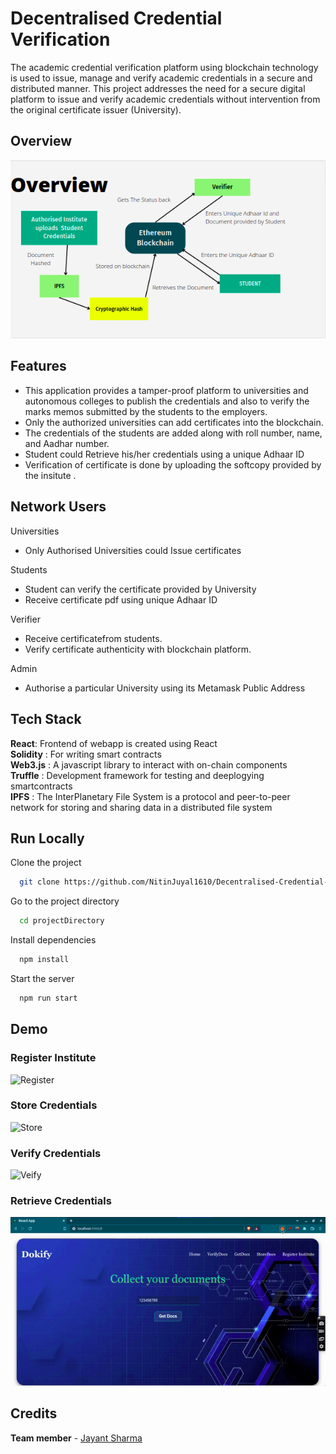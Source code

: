 # Decentralised Credential Verification

The academic credential verification platform using blockchain technology is used to issue, manage and verify academic credentials in a secure and distributed manner. This project addresses the need for a secure digital platform to issue and verify academic credentials without intervention from the original certificate issuer (University).

## Overview

![Overview](readmeData/overview.png)

## Features

- This application provides a tamper-proof platform to universities and autonomous colleges to publish the credentials and also to verify the marks memos submitted by the students to the employers.
- Only the authorized universities can add certificates into the blockchain.
- The credentials of the students are added along with roll number, name, and Aadhar number.
- Student could Retrieve his/her credentials using a unique Adhaar ID
- Verification of certificate is done by uploading the softcopy provided by the insitute .

## Network Users

Universities

- Only Authorised Universities could Issue certificates

Students

- Student can verify the certificate provided by University
- Receive certificate pdf using unique Adhaar ID

Verifier

- Receive certificatefrom students.
- Verify certificate authenticity with blockchain platform.

Admin

- Authorise a particular University using its Metamask Public Address

## Tech Stack

**React**: Frontend of webapp is created using React\
**Solidity** : For writing smart contracts\
**Web3.js** : A javascript library to interact with on-chain components\
**Truffle** : Development framework for testing and deeplogying smartcontracts\
**IPFS** : The InterPlanetary File System is a protocol and peer-to-peer network for storing and sharing data in a distributed file system

## Run Locally

Clone the project

```bash
  git clone https://github.com/NitinJuyal1610/Decentralised-Credential-Verification
```

Go to the project directory

```bash
  cd projectDirectory
```

Install dependencies

```bash
  npm install
```

Start the server

```bash
  npm run start
```

## Demo

### Register Institute

![Register](readmeData/RegisterInstitute.gif)

### Store Credentials

![Store](readmeData/store.gif)

### Verify Credentials

![Veify](readmeData/verify.gif)

### Retrieve Credentials

![Retrieve](readmeData/GetDocs.gif)

## Credits

**Team member** -
[Jayant Sharma](https://github.com/Jayant135)
